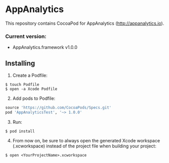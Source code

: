 AppAnalytics
======
This repository contains CocoaPod for AppAnalytics (http://appanalytics.io).

### Current version:
* AppAnalytics.framework v1.0.0

## Installing
1) Create a Podfile:

```
$ touch Podfile
$ open -a Xcode Podfile
```

2) Add pods to Podfile:

  ```ruby
source 'https://github.com/CocoaPods/Specs.git'
pod 'AppAnalyticsTest', '~> 1.0.0'
```

3) Run: 
 
`$ pod install`

4) From now on, be sure to always open the generated Xcode workspace (.xcworkspace) instead of the project file when building your project: 

`$ open <YourProjectName>.xcworkspace`
